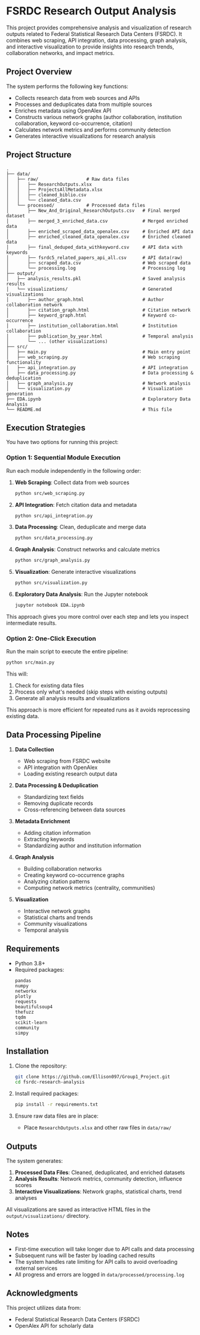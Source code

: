 # FSRDC Research Output Analysis

This project provides comprehensive analysis and visualization of research outputs related to Federal Statistical Research Data Centers (FSRDC). It combines web scraping, API integration, data processing, graph analysis, and interactive visualization to provide insights into research trends, collaboration networks, and impact metrics.

## Project Overview

The system performs the following key functions:
- Collects research data from web sources and APIs
- Processes and deduplicates data from multiple sources
- Enriches metadata using OpenAlex API
- Constructs various network graphs (author collaboration, institution collaboration, keyword co-occurrence, citation)
- Calculates network metrics and performs community detection
- Generates interactive visualizations for research analysis

## Project Structure

```
.
├── data/
│   ├── raw/                  # Raw data files
│   │   ├── ResearchOutputs.xlsx
│   │   ├── ProjectsAllMetadata.xlsx
│   │   ├── cleaned_biblio.csv
│   │   └── cleaned_data.csv
│   └── processed/            # Processed data files
│       ├── New_And_Original_ResearchOutputs.csv   # Final merged dataset
│       ├── merged_3_enriched_data.csv             # Merged enriched data
│       ├── enriched_scraped_data_openalex.csv     # Enriched API data
│       ├── enriched_cleaned_data_openalex.csv     # Enriched cleaned data
│       ├── final_deduped_data_withkeyword.csv     # API data with keywords
│       ├── fsrdc5_related_papers_api_all.csv      # API data(raw)
│       ├── scraped_data.csv                       # Web scraped data
│       └── processing.log                         # Processing log
├── output/
│   ├── analysis_results.pkl                       # Saved analysis results
│   └── visualizations/                            # Generated visualizations
│       ├── author_graph.html                      # Author collaboration network
│       ├── citation_graph.html                    # Citation network
│       ├── keyword_graph.html                     # Keyword co-occurrence
│       ├── institution_collaboration.html         # Institution collaboration
│       ├── publication_by_year.html               # Temporal analysis
│       └── ... (other visualizations)
├── src/
│   ├── main.py                                    # Main entry point
│   ├── web_scraping.py                            # Web scraping functionality
│   ├── api_integration.py                         # API integration
│   ├── data_processing.py                         # Data processing & deduplication
│   ├── graph_analysis.py                          # Network analysis
│   └── visualization.py                           # Visualization generation
├── EDA.ipynb                                      # Exploratory Data Analysis
└── README.md                                      # This file
```

## Execution Strategies

You have two options for running this project:

### Option 1: Sequential Module Execution

Run each module independently in the following order:

1. **Web Scraping**: Collect data from web sources
   ```bash
   python src/web_scraping.py
   ```

2. **API Integration**: Fetch citation data and metadata
   ```bash
   python src/api_integration.py
   ```

3. **Data Processing**: Clean, deduplicate and merge data
   ```bash
   python src/data_processing.py
   ```

4. **Graph Analysis**: Construct networks and calculate metrics
   ```bash
   python src/graph_analysis.py
   ```

5. **Visualization**: Generate interactive visualizations
   ```bash
   python src/visualization.py
   ```

6. **Exploratory Data Analysis**: Run the Jupyter notebook
   ```bash
   jupyter notebook EDA.ipynb
   ```

This approach gives you more control over each step and lets you inspect intermediate results.

### Option 2: One-Click Execution

Run the main script to execute the entire pipeline:

```bash
python src/main.py
```

This will:
1. Check for existing data files
2. Process only what's needed (skip steps with existing outputs)
3. Generate all analysis results and visualizations

This approach is more efficient for repeated runs as it avoids reprocessing existing data.

## Data Processing Pipeline

1. **Data Collection**
   - Web scraping from FSRDC website
   - API integration with OpenAlex
   - Loading existing research output data

2. **Data Processing & Deduplication**
   - Standardizing text fields
   - Removing duplicate records
   - Cross-referencing between data sources

3. **Metadata Enrichment**
   - Adding citation information
   - Extracting keywords
   - Standardizing author and institution information

4. **Graph Analysis**
   - Building collaboration networks
   - Creating keyword co-occurrence graphs
   - Analyzing citation patterns
   - Computing network metrics (centrality, communities)

5. **Visualization**
   - Interactive network graphs
   - Statistical charts and trends
   - Community visualizations
   - Temporal analysis

## Requirements

- Python 3.8+
- Required packages:
  ```
  pandas
  numpy
  networkx
  plotly
  requests
  beautifulsoup4
  thefuzz
  tqdm
  scikit-learn
  community
  simpy
  ```

## Installation

1. Clone the repository:
   ```bash
   git clone https://github.com/Ellison097/Group1_Project.git
   cd fsrdc-research-analysis
   ```

2. Install required packages:
   ```bash
   pip install -r requirements.txt
   ```

3. Ensure raw data files are in place:
   - Place `ResearchOutputs.xlsx` and other raw files in `data/raw/`

## Outputs

The system generates:

1. **Processed Data Files**: Cleaned, deduplicated, and enriched datasets
2. **Analysis Results**: Network metrics, community detection, influence scores
3. **Interactive Visualizations**: Network graphs, statistical charts, trend analyses

All visualizations are saved as interactive HTML files in the `output/visualizations/` directory.

## Notes

- First-time execution will take longer due to API calls and data processing
- Subsequent runs will be faster by loading cached results
- The system handles rate limiting for API calls to avoid overloading external services
- All progress and errors are logged in `data/processed/processing.log`

## Acknowledgments

This project utilizes data from:
- Federal Statistical Research Data Centers (FSRDC)
- OpenAlex API for scholarly data 